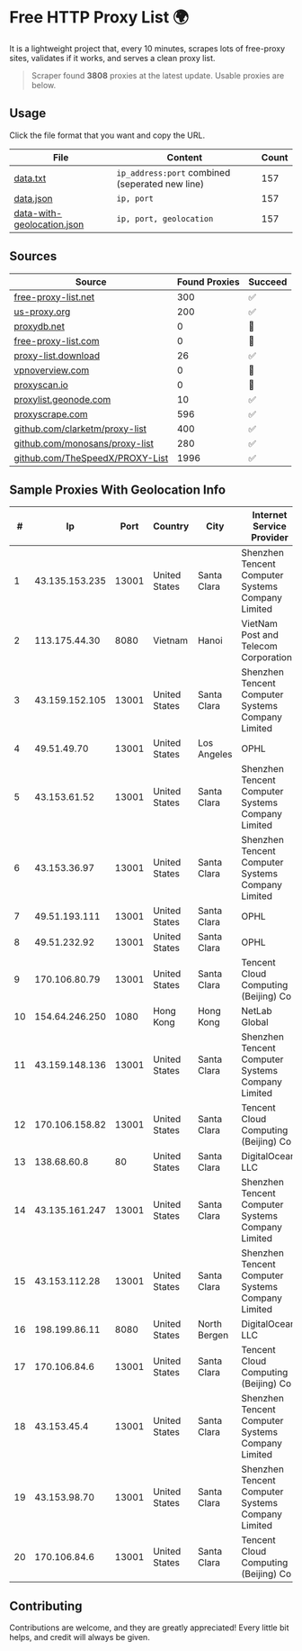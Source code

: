 
# Free HTTP Proxy List 🌍

It is a lightweight project that, every 10 minutes, scrapes lots of free-proxy sites, validates if it works, and serves a clean proxy list.


> Scraper found **3808** proxies at the latest update. Usable proxies are below.

## Usage

Click the file format that you want and copy the URL.


|File|Content|Count|
|----|-------|-----|
|[data.txt](https://raw.githubusercontent.com/themiralay/Proxy-List-World/master/data.txt)|`ip_address:port` combined (seperated new line)|157|
|[data.json](https://raw.githubusercontent.com/themiralay/Proxy-List-World/master/data.json)|`ip, port`|157|
|[data-with-geolocation.json](https://raw.githubusercontent.com/themiralay/Proxy-List-World/master/data-with-geolocation.json)|`ip, port, geolocation`|157|

## Sources

|Source|Found Proxies|Succeed|
|------|-------------|-------|
|[free-proxy-list.net](https://free-proxy-list.net)|300|✅|
|[us-proxy.org](https://www.us-proxy.org)|200|✅|
|[proxydb.net](http://proxydb.net)|0|🚫|
|[free-proxy-list.com](https://free-proxy-list.com/?page=&port=&type%5B%5D=http&type%5B%5D=https&up_time=0&search=Search)|0|🚫|
|[proxy-list.download](https://www.proxy-list.download/HTTP)|26|✅|
|[vpnoverview.com](https://vpnoverview.com/privacy/anonymous-browsing/free-proxy-servers)|0|🚫|
|[proxyscan.io](https://www.proxyscan.io)|0|🚫|
|[proxylist.geonode.com](https://proxylist.geonode.com/api/proxy-list?limit=300&page=1&sort_by=lastChecked&sort_type=desc&protocols=http,https)|10|✅|
|[proxyscrape.com](https://api.proxyscrape.com/v2/?request=displayproxies&protocol=http&timeout=10000&country=all&ssl=all&anonymity=all)|596|✅|
|[github.com/clarketm/proxy-list](https://raw.githubusercontent.com/clarketm/proxy-list/master/proxy-list-raw.txt)|400|✅|
|[github.com/monosans/proxy-list](https://raw.githubusercontent.com/monosans/proxy-list/main/proxies/http.txt)|280|✅|
|[github.com/TheSpeedX/PROXY-List](https://raw.githubusercontent.com/TheSpeedX/PROXY-List/master/http.txt)|1996|✅|


## Sample Proxies With Geolocation Info

|#|Ip|Port|Country|City|Internet Service Provider|
|-|--|----|-------|----|-------------------------|
|1|43.135.153.235|13001|United States|Santa Clara|Shenzhen Tencent Computer Systems Company Limited|
|2|113.175.44.30|8080|Vietnam|Hanoi|VietNam Post and Telecom Corporation|
|3|43.159.152.105|13001|United States|Santa Clara|Shenzhen Tencent Computer Systems Company Limited|
|4|49.51.49.70|13001|United States|Los Angeles|OPHL|
|5|43.153.61.52|13001|United States|Santa Clara|Shenzhen Tencent Computer Systems Company Limited|
|6|43.153.36.97|13001|United States|Santa Clara|Shenzhen Tencent Computer Systems Company Limited|
|7|49.51.193.111|13001|United States|Santa Clara|OPHL|
|8|49.51.232.92|13001|United States|Santa Clara|OPHL|
|9|170.106.80.79|13001|United States|Santa Clara|Tencent Cloud Computing (Beijing) Co|
|10|154.64.246.250|1080|Hong Kong|Hong Kong|NetLab Global|
|11|43.159.148.136|13001|United States|Santa Clara|Shenzhen Tencent Computer Systems Company Limited|
|12|170.106.158.82|13001|United States|Santa Clara|Tencent Cloud Computing (Beijing) Co|
|13|138.68.60.8|80|United States|Santa Clara|DigitalOcean, LLC|
|14|43.135.161.247|13001|United States|Santa Clara|Shenzhen Tencent Computer Systems Company Limited|
|15|43.153.112.28|13001|United States|Santa Clara|Shenzhen Tencent Computer Systems Company Limited|
|16|198.199.86.11|8080|United States|North Bergen|DigitalOcean, LLC|
|17|170.106.84.6|13001|United States|Santa Clara|Tencent Cloud Computing (Beijing) Co|
|18|43.153.45.4|13001|United States|Santa Clara|Shenzhen Tencent Computer Systems Company Limited|
|19|43.153.98.70|13001|United States|Santa Clara|Shenzhen Tencent Computer Systems Company Limited|
|20|170.106.84.6|13001|United States|Santa Clara|Tencent Cloud Computing (Beijing) Co|



## Contributing

Contributions are welcome, and they are greatly appreciated! Every
little bit helps, and credit will always be given.

